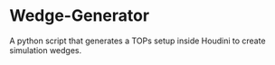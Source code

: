# Wedge-Generator
A python script that generates a TOPs setup inside Houdini to create simulation wedges.
